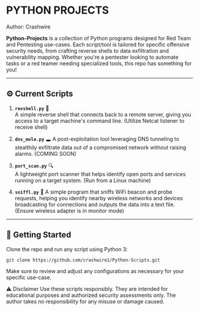 # PYTHON PROJECTS
                                                    
Author: Crashwire 

**Python-Projects** is a collection of Python programs designed for Red Team and Pentesting use-cases. Each script/tool is tailored for specific offensive security needs, from crafting reverse shells to data exfiltration and vulnerability mapping. Whether you're a pentester looking to automate tasks or a red teamer needing specialized tools, this repo has something for you!

---

## ⚙️ Current Scripts

1. **`revshell.py`** 🐍  
   A simple reverse shell that connects back to a remote server, giving you access to a target machine's command line. (Utilize Netcat listener to receive shell)

2. **`dns_mole.py`** 🕳️
   A post-exploitation tool leveraging DNS tunneling to stealthily exfiltrate data out of a compromised network without raising alarms. (COMING SOON)

5. **`port_scan.py`** 🔍  
   A lightweight port scanner that helps identify open ports and services running on a target system. (Run from a Linux machine)

6. **`sniffl.py`** 📡
   A simple program that sniffs WiFi beacon and probe requests, helping you identify nearby wireless networks and devices broadcasting for connections and outputs the data into a text file. (Ensure wireless adapter is in monitor mode)
---

## 🚀 Getting Started

Clone the repo and run any script using Python 3:

```bash
git clone https://github.com/crashwire1/Python-Scripts.git
```
Make sure to review and adjust any configurations as necessary for your specific use-case.

⚠️ Disclaimer
Use these scripts responsibly. They are intended for educational purposes and authorized security assessments only. The author takes no responsibility for any misuse or damage caused.
